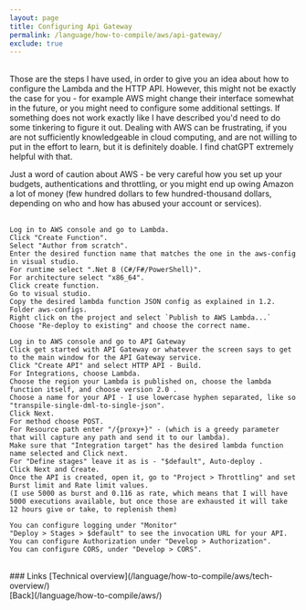 ```yaml
---
layout: page
title: Configuring Api Gateway
permalink: /language/how-to-compile/aws/api-gateway/
exclude: true
---
```

<br>Those are the steps I have used, in order to give you an idea about how to configure the Lambda and the HTTP API. However, this might not be exactly the case for you - for example AWS might change their interface somewhat in the future, or you might need to configure some additional settings. If something does not work exactly like I have described you'd need to do some tinkering to figure it out. Dealing with AWS can be frustrating, if you are not sufficiently knowledgeable in cloud computing, and are not willing to put in the effort to learn, but it is definitely doable. I find chatGPT extremely helpful with that.<br>

Just a word of caution about AWS - be very careful how you set up your budgets, authentications and throttling, or you might end up owing Amazon a lot of money (few hundred dollars to few hundred-thousand dollars, depending on who and how has abused your account or services).<br><br>

```
Log in to AWS console and go to Lambda.
Click "Create Function".
Select "Author from scratch".
Enter the desired function name that matches the one in the aws-config in visual studio.
For runtime select ".Net 8 (C#/F#/PowerShell)".
For architecture select "x86_64".
Click create function.
Go to visual studio.
Copy the desired lambda function JSON config as explained in 1.2. Folder aws-configs.
Right click on the project and select `Publish to AWS Lambda...`
Choose "Re-deploy to existing" and choose the correct name.

Log in to AWS console and go to API Gateway
Click get started with API Gateway or whatever the screen says to get to the main window for the API Gateway service.
Click "Create API" and select HTTP API - Build.
For Integrations, choose Lambda.
Choose the region your Lambda is published on, choose the lambda function itself, and choose version 2.0 .
Choose a name for your API - I use lowercase hyphen separated, like so "transpile-single-dml-to-single-json".
Click Next.
For method choose POST. 
For Resource path enter "/{proxy+}" - (which is a greedy parameter that will capture any path and send it to our lambda).
Make sure that "Integration target" has the desired lambda function name selected and Click next.
For "Define stages" leave it as is - "$default", Auto-deploy .
Click Next and Create.
Once the API is created, open it, go to "Project > Throttling" and set Burst limit and Rate limit values. 
(I use 5000 as burst and 0.116 as rate, which means that I will have 5000 executions available, but once those are exhausted it will take 12 hours give or take, to replenish them)

You can configure logging under "Monitor"
"Deploy > Stages > $default" to see the invocation URL for your API.
You can configure Authorization under "Develop > Authorization".
You can configure CORS, under "Develop > CORS".
```

<br>
### Links
[Technical overview](/language/how-to-compile/aws/tech-overview/)<br> 
[Back](/language/how-to-compile/aws/)